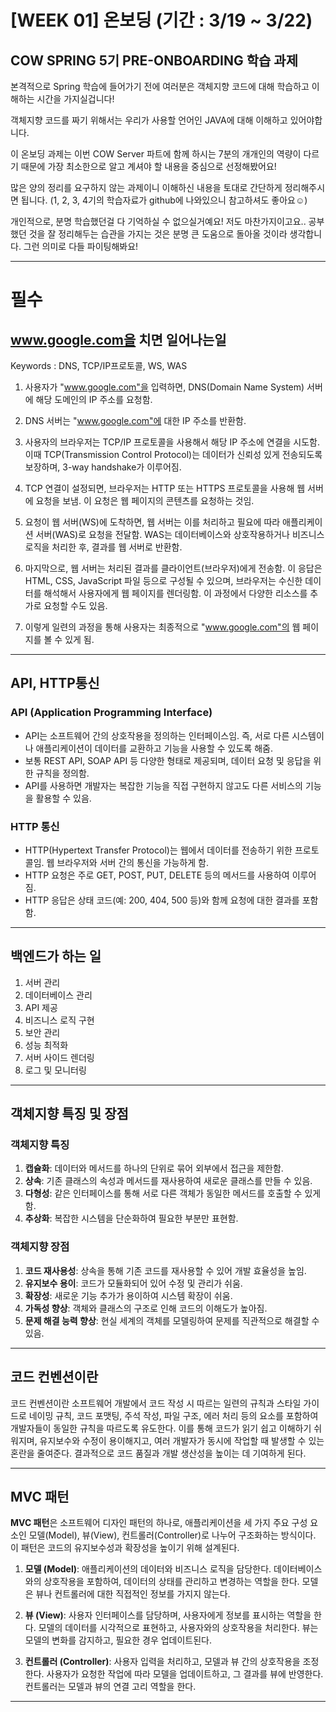 # [WEEK 01] 온보딩 (기간 : 3/19 ~ 3/22)

## COW SPRING 5기 PRE-ONBOARDING 학습 과제

본격적으로 Spring 학습에 들어가기 전에 여러분은 객체지향 코드에 대해 학습하고 이해하는 시간을 가지실겁니다!

객체지향 코드를 짜기 위해서는 우리가 사용할 언어인 JAVA에 대해 이해하고 있어야합니다.

이 온보딩 과제는 이번 COW Server 파트에 함께 하시는 7분의 개개인의 역량이 다르기 때문에 가장 최소한으로 알고 계셔야 할 내용을 중심으로 선정해봤어요!

많은 양의 정리를 요구하지 않는 과제이니 이해하신 내용을 토대로 간단하게 정리해주시면 됩니다. (1, 2, 3, 4기의 학습자료가 github에 나와있으니 참고하셔도 좋아요☺️)

개인적으로, 분명 학습했던걸 다 기억하실 수 없으실거예요! 저도 마찬가지이고요.. 공부했던 것을 잘 정리해두는 습관을 가지는 것은 분명 큰 도움으로 돌아올 것이라 생각합니다. 그런 의미로 다들 파이팅해봐요!

---

# 필수

## www.google.com을 치면 일어나는일

Keywords : DNS, TCP/IP프로토콜, WS, WAS
1. 사용자가 "www.google.com"을 입력하면, DNS(Domain Name System) 서버에 해당 도메인의 IP 주소를 요청함.

2. DNS 서버는 "www.google.com"에 대한 IP 주소를 반환함.

3. 사용자의 브라우저는 TCP/IP 프로토콜을 사용해서 해당 IP 주소에 연결을 시도함. 이때 TCP(Transmission Control Protocol)는 데이터가 신뢰성 있게 전송되도록 보장하며, 3-way handshake가 이루어짐.

4. TCP 연결이 설정되면, 브라우저는 HTTP 또는 HTTPS 프로토콜을 사용해 웹 서버에 요청을 보냄. 이 요청은 웹 페이지의 콘텐츠를 요청하는 것임.

5. 요청이 웹 서버(WS)에 도착하면, 웹 서버는 이를 처리하고 필요에 따라 애플리케이션 서버(WAS)로 요청을 전달함. WAS는 데이터베이스와 상호작용하거나 비즈니스 로직을 처리한 후, 결과를 웹 서버로 반환함.

6. 마지막으로, 웹 서버는 처리된 결과를 클라이언트(브라우저)에게 전송함. 이 응답은 HTML, CSS, JavaScript 파일 등으로 구성될 수 있으며, 브라우저는 수신한 데이터를 해석해서 사용자에게 웹 페이지를 렌더링함. 이 과정에서 다양한 리소스를 추가로 요청할 수도 있음.

7. 이렇게 일련의 과정을 통해 사용자는 최종적으로 "www.google.com"의 웹 페이지를 볼 수 있게 됨.
---

## API, HTTP통신
### API (Application Programming Interface)
- API는 소프트웨어 간의 상호작용을 정의하는 인터페이스임. 즉, 서로 다른 시스템이나 애플리케이션이 데이터를 교환하고 기능을 사용할 수 있도록 해줌.
- 보통 REST API, SOAP API 등 다양한 형태로 제공되며, 데이터 요청 및 응답을 위한 규칙을 정의함.
- API를 사용하면 개발자는 복잡한 기능을 직접 구현하지 않고도 다른 서비스의 기능을 활용할 수 있음.

### HTTP 통신
- HTTP(Hypertext Transfer Protocol)는 웹에서 데이터를 전송하기 위한 프로토콜임. 웹 브라우저와 서버 간의 통신을 가능하게 함.
- HTTP 요청은 주로 GET, POST, PUT, DELETE 등의 메서드를 사용하여 이루어짐.
- HTTP 응답은 상태 코드(예: 200, 404, 500 등)와 함께 요청에 대한 결과를 포함함.
---

## 백엔드가 하는 일
1. 서버 관리
2. 데이터베이스 관리
3. API 제공
4. 비즈니스 로직 구현
5. 보안 관리
6. 성능 최적화
7. 서버 사이드 렌더링
8. 로그 및 모니터링
---

## 객체지향 특징 및 장점
### 객체지향 특징

1. **캡슐화**: 데이터와 메서드를 하나의 단위로 묶어 외부에서 접근을 제한함.
2. **상속**: 기존 클래스의 속성과 메서드를 재사용하여 새로운 클래스를 만들 수 있음.
3. **다형성**: 같은 인터페이스를 통해 서로 다른 객체가 동일한 메서드를 호출할 수 있게 함.
4. **추상화**: 복잡한 시스템을 단순화하여 필요한 부분만 표현함.

### 객체지향 장점

1. **코드 재사용성**: 상속을 통해 기존 코드를 재사용할 수 있어 개발 효율성을 높임.
2. **유지보수 용이**: 코드가 모듈화되어 있어 수정 및 관리가 쉬움.
3. **확장성**: 새로운 기능 추가가 용이하여 시스템 확장이 쉬움.
4. **가독성 향상**: 객체와 클래스의 구조로 인해 코드의 이해도가 높아짐.
5. **문제 해결 능력 향상**: 현실 세계의 객체를 모델링하여 문제를 직관적으로 해결할 수 있음.
---

## 코드 컨벤션이란
코드 컨벤션이란 소프트웨어 개발에서 코드 작성 시 따르는 일련의 규칙과 스타일 가이드로 네이밍 규칙, 코드 포맷팅, 주석 작성, 파일 구조, 에러 처리 등의 요소를 포함하여 개발자들이 동일한 규칙을 따르도록 유도한다. 이를 통해 코드가 읽기 쉽고 이해하기 쉬워지며, 유지보수와 수정이 용이해지고, 여러 개발자가 동시에 작업할 때 발생할 수 있는 혼란을 줄여준다. 결과적으로 코드 품질과 개발 생산성을 높이는 데 기여하게 된다.

---

## MVC 패턴
**MVC 패턴**은 소프트웨어 디자인 패턴의 하나로, 애플리케이션을 세 가지 주요 구성 요소인 모델(Model), 뷰(View), 컨트롤러(Controller)로 나누어 구조화하는 방식이다. 이 패턴은 코드의 유지보수성과 확장성을 높이기 위해 설계된다.

1. **모델 (Model)**: 애플리케이션의 데이터와 비즈니스 로직을 담당한다. 데이터베이스와의 상호작용을 포함하여, 데이터의 상태를 관리하고 변경하는 역할을 한다. 모델은 뷰나 컨트롤러에 대한 직접적인 정보를 가지지 않는다.

2. **뷰 (View)**: 사용자 인터페이스를 담당하며, 사용자에게 정보를 표시하는 역할을 한다. 모델의 데이터를 시각적으로 표현하고, 사용자와의 상호작용을 처리한다. 뷰는 모델의 변화를 감지하고, 필요한 경우 업데이트된다.

3. **컨트롤러 (Controller)**: 사용자 입력을 처리하고, 모델과 뷰 간의 상호작용을 조정한다. 사용자가 요청한 작업에 따라 모델을 업데이트하고, 그 결과를 뷰에 반영한다. 컨트롤러는 모델과 뷰의 연결 고리 역할을 한다.
---

